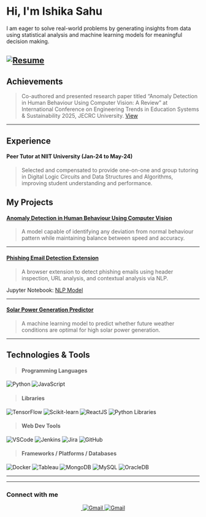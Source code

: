 # Hi, I'm Ishika Sahu

I am eager to solve real-world problems by generating insights from data using statistical analysis and machine learning models for meaningful decision making. 

[![Resume](https://img.shields.io/badge/Resume-View-blue?logo=resume)](https://drive.google.com/file/d/1i2p4RWDN07P2G3jvbUpy5WmI2ZqFyIbQ/view?usp=sharing)
---

## Achievements

> Co-authored and presented research paper titled “Anomaly Detection in Human Behaviour Using Computer Vision: A Review” at International Conference on Engineering Trends in Education Systems & Sustainability 2025, JECRC University.
> [View](https://drive.google.com/file/d/1FpE2P6Y0lcMM1n9RAfo1auju0bTAwzOS/view?usp=sharing)

---

## Experience 

#### Peer Tutor at NIIT University (Jan-24 to May-24)
> Selected and compensated to provide one-on-one and group tutoring in Digital Logic Circuits and Data Structures and Algorithms, improving student understanding and performance.

## My Projects

#### [**Anomaly Detection in Human Behaviour Using Computer Vision**](https://colab.research.google.com/drive/1JZookAGvND_-lqOw7-g_I9xD_jSp5icK?usp=sharing)
>  A model capable of identifying any deviation from normal behaviour pattern while maintaining balance between speed and accuracy.

---

#### [**Phishing Email Detection Extension**](https://github.com/yashrustagi2004/Kingfisher.git)
> A browser extension to detect phishing emails using header inspection, URL analysis, and contextual analysis via NLP.

 Jupyter Notebook: [NLP Model](https://colab.research.google.com/drive/1nbZ5-bnbRk9NsZTylJRUnHSwPXi3OBaG?usp=sharing)

---

#### [**Solar Power Generation Predictor**](https://github.com/IshikaSahu441/SKAI.git)
> A machine learning model to predict whether future weather conditions are optimal for high solar power generation.

---

## Technologies & Tools

> #### Programming Languages
![Python](https://img.shields.io/badge/Python-3776AB?logo=python&logoColor=white)
![JavaScript](https://img.shields.io/badge/JavaScript-F7DF1E?logo=javascript&logoColor=black)

> #### Libraries
![TensorFlow](https://img.shields.io/badge/TensorFlow-FF6F00?logo=tensorflow&logoColor=white)
![Scikit-learn](https://img.shields.io/badge/Scikit--learn-F7931E?logo=scikit-learn&logoColor=white)
![ReactJS](https://img.shields.io/badge/React-20232A?logo=react&logoColor=61DAFB)
![Python Libraries](https://img.shields.io/badge/NumPy%20%7C%20Pandas%20%7C%20Matplotlib-013220?logo=python&logoColor=white)

> #### Web Dev Tools
![VSCode](https://img.shields.io/badge/VSCode-007ACC?logo=visual-studio-code&logoColor=white)
![Jenkins](https://img.shields.io/badge/Jenkins-D24939?logo=jenkins&logoColor=white)
![Jira](https://img.shields.io/badge/Jira-0052CC?logo=jira&logoColor=white)
![GitHub](https://img.shields.io/badge/GitHub-181717?logo=github&logoColor=white)

> #### Frameworks / Platforms / Databases
![Docker](https://img.shields.io/badge/Docker-2496ED?logo=docker&logoColor=white)
![Tableau](https://img.shields.io/badge/Tableau-E97627?logo=tableau&logoColor=white)
![MongoDB](https://img.shields.io/badge/MongoDB-47A248?logo=mongodb&logoColor=white)
![MySQL](https://img.shields.io/badge/MySQL-4479A1?logo=mysql&logoColor=white)
![OracleDB](https://img.shields.io/badge/Oracle-F80000?logo=oracle&logoColor=white)

---
---

### Connect with me 

<p align="center">
  <a href="https://www.linkedin.com/in/ishika-sahu-900a5924a" target="_blank">
    <img src="https://img.shields.io/badge/LinkedIn-blue?style=for-the-badge&logo=linkedin&logoColor=white" alt=""/>
  </a>
  <a href="mailto:ishika.sahu22@st.niituniversity.in" target="_blank">
    <img src="https://img.shields.io/badge/Gmail-red?style=for-the-badge&logo=gmail&logoColor=white" alt="Gmail"/>
  </a>
  <a href="mailto:ishusahu2946@gmail.com" target="_blank">
    <img src="https://img.shields.io/badge/Gmail-blue?style=for-the-badge&logo=gmail&logoColor=white" alt="Gmail"/>
  </a>
</p>
